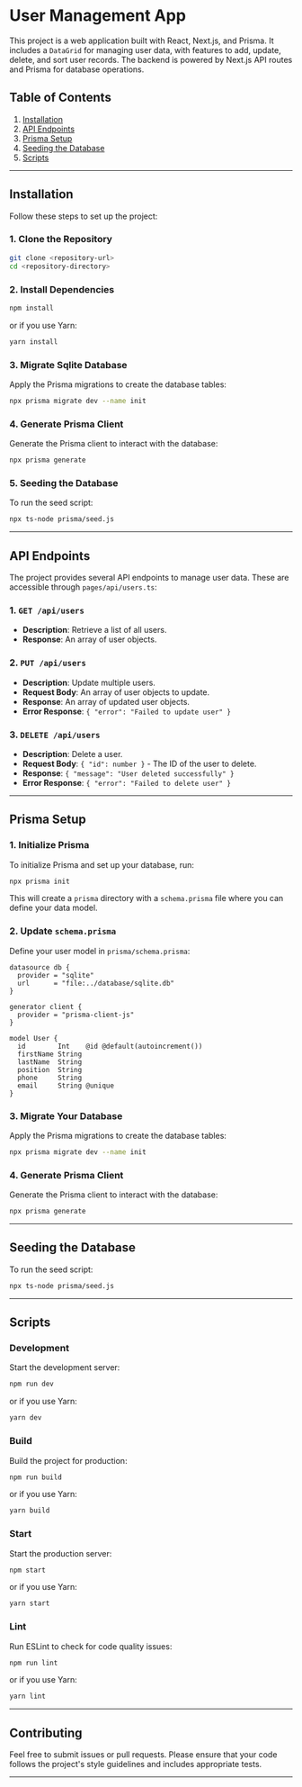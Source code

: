 # User Management App

This project is a web application built with React, Next.js, and Prisma. It includes a `DataGrid` for managing user data, with features to add, update, delete, and sort user records. The backend is powered by Next.js API routes and Prisma for database operations.

## Table of Contents

1. [Installation](#installation)
2. [API Endpoints](#api-endpoints)
3. [Prisma Setup](#prisma-setup)
4. [Seeding the Database](#seeding-the-database)
5. [Scripts](#scripts)

---

## Installation

Follow these steps to set up the project:

### 1. Clone the Repository

```bash
git clone <repository-url>
cd <repository-directory>
```

### 2. Install Dependencies

```bash
npm install
```

or if you use Yarn:

```bash
yarn install
```

### 3. Migrate Sqlite Database

Apply the Prisma migrations to create the database tables:

```bash
npx prisma migrate dev --name init
```

### 4. Generate Prisma Client

Generate the Prisma client to interact with the database:

```bash
npx prisma generate
```

### 5. Seeding the Database

To run the seed script:

```bash
npx ts-node prisma/seed.js
```

---

## API Endpoints

The project provides several API endpoints to manage user data. These are accessible through `pages/api/users.ts`:

### 1. `GET /api/users`

- **Description**: Retrieve a list of all users.
- **Response**: An array of user objects.

### 2. `PUT /api/users`

- **Description**: Update multiple users.
- **Request Body**: An array of user objects to update.
- **Response**: An array of updated user objects.
- **Error Response**: `{ "error": "Failed to update user" }`

### 3. `DELETE /api/users`

- **Description**: Delete a user.
- **Request Body**: `{ "id": number }` - The ID of the user to delete.
- **Response**: `{ "message": "User deleted successfully" }`
- **Error Response**: `{ "error": "Failed to delete user" }`

---

## Prisma Setup

### 1. Initialize Prisma

To initialize Prisma and set up your database, run:

```bash
npx prisma init
```

This will create a `prisma` directory with a `schema.prisma` file where you can define your data model.

### 2. Update `schema.prisma`

Define your user model in `prisma/schema.prisma`:

```prisma
datasource db {
  provider = "sqlite"
  url      = "file:../database/sqlite.db"
}

generator client {
  provider = "prisma-client-js"
}

model User {
  id        Int    @id @default(autoincrement())
  firstName String
  lastName  String
  position  String
  phone     String
  email     String @unique
}
```

### 3. Migrate Your Database

Apply the Prisma migrations to create the database tables:

```bash
npx prisma migrate dev --name init
```

### 4. Generate Prisma Client

Generate the Prisma client to interact with the database:

```bash
npx prisma generate
```

---

## Seeding the Database

To run the seed script:

```bash
npx ts-node prisma/seed.js
```

---

## Scripts

### Development

Start the development server:

```bash
npm run dev
```

or if you use Yarn:

```bash
yarn dev
```

### Build

Build the project for production:

```bash
npm run build
```

or if you use Yarn:

```bash
yarn build
```

### Start

Start the production server:

```bash
npm start
```

or if you use Yarn:

```bash
yarn start
```

### Lint

Run ESLint to check for code quality issues:

```bash
npm run lint
```

or if you use Yarn:

```bash
yarn lint
```

---

## Contributing

Feel free to submit issues or pull requests. Please ensure that your code follows the project's style guidelines and includes appropriate tests.

---
